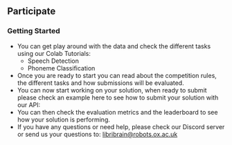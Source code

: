 ## Participate

### Getting Started
* You can get play around with the data and check the different tasks using our Colab Tutorials:
  * Speech Detection
  * Phoneme Classification
* Once you are ready to start you can read about the competition rules, the different tasks and how submissions will be evaluated.
* You can now start working on your solution, when ready to submit please check an example here to see how to submit your solution with our API: 
* You can then check the evaluation metrics and the leaderboard to see how your solution is performing.
* If you have any questions or need help, please check our Discord server or send us your questions to: libribrain@robots.ox.ac.uk

